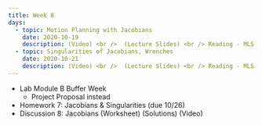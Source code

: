 ```yaml
---
title: Week 8
days:
  - topic: Motion Planning with Jacobians
    date: 2020-10-19
    description: (Video) <br />  (Lecture Slides) <br /> Reading - MLS 2.4, 3.4
  - topic: Singularities of Jacobians, Wrenches
    date: 2020-10-21
    description: (Video) <br />  (Lecture Slides) <br /> Reading - MLS 3.4
---
```


- Lab Module B Buffer Week
	- Project Proposal instead
- Homework 7: Jacobians & Singularities (due 10/26)
- Discussion 8: Jacobians (Worksheet) (Solutions) (Video)


